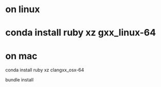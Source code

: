 # on linux
# conda install ruby xz gxx_linux-64

# on mac
conda install ruby xz clangxx_osx-64

bundle install
